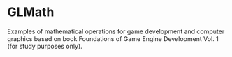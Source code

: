 # GLMath
Examples of mathematical operations for game development and computer graphics based on book Foundations of Game Engine Development Vol. 1 (for study purposes only).
